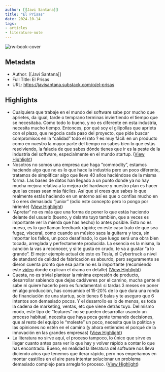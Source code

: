 ```yaml
---
author: [[Javi Santana]]
title: "El Prisas"
date: 2024-10-14
tags: 
- articles
- literature-note
---
```

![rw-book-cover](https://substackcdn.com/image/fetch/f_auto,q_auto:best,fl_progressive:steep/https%3A%2F%2Fjavisantana.substack.com%2Ftwitter%2Fsubscribe-card.jpg%3Fv%3D-796306857%26version%3D9)

## Metadata
- Author: [[Javi Santana]]
- Full Title: El Prisas
- URL: https://javisantana.substack.com/p/el-prisas

## Highlights
- Cualquiera que trabaje en el mundo del software sabe por mucho que aprietes, da igual, tarde o temprano terminas inviertiendo el tiempo que se necesitaba. Como todo lo bueno, y no es diferente en esta industria, necesita mucho tiempo. Entonces, por qué soy el gilipollas que aprieta con el plazo, que negocia cada paso del proyecto, que pide buscar compromisos en la “calidad” todo el rato ? es muy fácil: en un producto como en nuestro la mayor parte del tiempo no sabes bien lo que estás resolviendo, la falacia de que sabes dónde tienes que ir es la peste de la industria del software, especialmente en el mundo startup. ([View Highlight](https://read.readwise.io/read/01ja3thmv5j95av87gf7x8ktss))
- Nosotros no somos una empresa que haga “commodity”, estamos haciendo algo que no es lo que hace la industria pero un poco diferente, tratamos de simplificar algo que lleva 40 años haciéndose de la misma forma. Las bases de datos han llegado a un punto donde ya no hay mucha mejora relativa a la mejora del hardware y nuestro plan es hacer que las cosas sean más fáciles. Así que si crees que sabes lo que realmente estás haciendo en un entorno así es que o confías mucho en ti o eres demasiado “junior” (odio este concepto pero lo pongo por hiriente) ([View Highlight](https://read.readwise.io/read/01ja3tjf1dcz23daf42xctrd14))
- “Apretar“ no es más que una forma de poner lo que estás haciendo delante del usuario (bueno, y delante tuyo también, que a veces es importante ver la mierda que has hecho) lo antes posible. Esto no es nuevo, es lo que llaman feedback rápido; en este caso trato de que sea fugaz, visceral, como cuando un músico saca la guitarra y toca, sin importar los fallos, un poco desafinado, lo que luego será una obra bien tocada, arreglada y perfectamente producida. La esencia es la misma, la canción la vas a reconocer, y si te gusta en crudo, te va a gustar “a lo grande”. El mejor ejemplo actual de esto es Tesla, el Cybertruck a nivel de standard de calidad de fabricación es absurdo, pero seguramente se dieron cuenta pronto que esa parte no es la importante (recomiendo este [video](https://www.youtube.com/watch?v=pi7Ec9APt7s&t=2826s) donde explican el drama en detalle) ([View Highlight](https://read.readwise.io/read/01ja3tjtsqg5k5vj0z0x104cn8))
- Cuesta, no es trivial plantear la mínima expresión de producto, desarrollar sabiendo que dejas cadáveres por el camino, mucha gente ni sabe ni quiere hacerlo pero es fundamental: si tardas 3 meses en poner en algo producción, has consumido el 15-20% de lo que dura una ronda de financiación de una startup, solo tienes 6 balas y te aseguro que 6 intentos son demasiado pocos. Y el desarrollo es lo de menos, es toda la cadena de marketing, ventas, etc que viene detrás tuyo. Del mismo modo, este tipo de “features” no se pueden desarrollar usando un proceso habitual, necesita que haya poca gente tomando decisiones, que al resto del equipo le “moleste” un poco, necesita que la política y las opiniones no estén en el camino (y ahora entiendes el porqué de la innovación en las grandes empresas) ([View Highlight](https://read.readwise.io/read/01ja3tktz34d9yd04j0w8xse50))
- La literatura no sirve aquí, el proceso tampoco, lo único que sirve es llegar cuanto antes para ver lo que hay y volver rápido a contar lo que has encontrado. Bueno, en realidad la literatura del software nos lleva diciendo años que tenemos que iterar rápido, pero nos empeñamos en montar castillos en el aire para intentar solucionar un problema demasiado complejo para arreglarlo proceso. ([View Highlight](https://read.readwise.io/read/01ja3tmc1pe687bsxfjk4zktmd))

